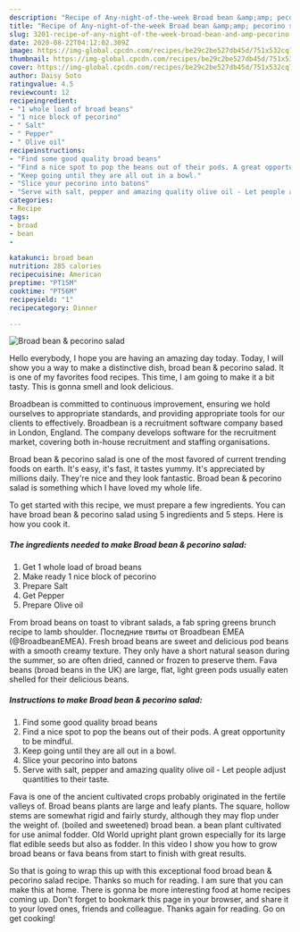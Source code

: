 ```yaml
---
description: "Recipe of Any-night-of-the-week Broad bean &amp;amp; pecorino salad"
title: "Recipe of Any-night-of-the-week Broad bean &amp;amp; pecorino salad"
slug: 3201-recipe-of-any-night-of-the-week-broad-bean-and-amp-pecorino-salad
date: 2020-08-22T04:12:02.309Z
image: https://img-global.cpcdn.com/recipes/be29c2be527db45d/751x532cq70/broad-bean-pecorino-salad-recipe-main-photo.jpg
thumbnail: https://img-global.cpcdn.com/recipes/be29c2be527db45d/751x532cq70/broad-bean-pecorino-salad-recipe-main-photo.jpg
cover: https://img-global.cpcdn.com/recipes/be29c2be527db45d/751x532cq70/broad-bean-pecorino-salad-recipe-main-photo.jpg
author: Daisy Soto
ratingvalue: 4.5
reviewcount: 12
recipeingredient:
- "1 whole load of broad beans"
- "1 nice block of pecorino"
- " Salt"
- " Pepper"
- " Olive oil"
recipeinstructions:
- "Find some good quality broad beans"
- "Find a nice spot to pop the beans out of their pods. A great opportunity to be mindful."
- "Keep going until they are all out in a bowl."
- "Slice your pecorino into batons"
- "Serve with salt, pepper and amazing quality olive oil - Let people adjust quantities to their taste."
categories:
- Recipe
tags:
- broad
- bean
- 

katakunci: broad bean  
nutrition: 285 calories
recipecuisine: American
preptime: "PT15M"
cooktime: "PT56M"
recipeyield: "1"
recipecategory: Dinner

---
```



![Broad bean &amp; pecorino salad](https://img-global.cpcdn.com/recipes/be29c2be527db45d/751x532cq70/broad-bean-pecorino-salad-recipe-main-photo.jpg)

Hello everybody, I hope you are having an amazing day today. Today, I will show you a way to make a distinctive dish, broad bean &amp; pecorino salad. It is one of my favorites food recipes. This time, I am going to make it a bit tasty. This is gonna smell and look delicious.

Broadbean is committed to continuous improvement, ensuring we hold ourselves to appropriate standards, and providing appropriate tools for our clients to effectively. Broadbean is a recruitment software company based in London, England. The company develops software for the recruitment market, covering both in-house recruitment and staffing organisations.

Broad bean &amp; pecorino salad is one of the most favored of current trending foods on earth. It's easy, it's fast, it tastes yummy. It's appreciated by millions daily. They're nice and they look fantastic. Broad bean &amp; pecorino salad is something which I have loved my whole life.


To get started with this recipe, we must prepare a few ingredients. You can have broad bean &amp; pecorino salad using 5 ingredients and 5 steps. Here is how you cook it.

<!--inarticleads1-->

##### The ingredients needed to make Broad bean &amp; pecorino salad:

1. Get 1 whole load of broad beans
1. Make ready 1 nice block of pecorino
1. Prepare  Salt
1. Get  Pepper
1. Prepare  Olive oil


From broad beans on toast to vibrant salads, a fab spring greens brunch recipe to lamb shoulder. Последние твиты от Broadbean EMEA (@BroadbeanEMEA). Fresh broad beans are sweet and delicious pod beans with a smooth creamy texture. They only have a short natural season during the summer, so are often dried, canned or frozen to preserve them. Fava beans (broad beans in the UK) are large, flat, light green pods usually eaten shelled for their delicious beans. 

<!--inarticleads2-->

##### Instructions to make Broad bean &amp; pecorino salad:

1. Find some good quality broad beans
1. Find a nice spot to pop the beans out of their pods. A great opportunity to be mindful.
1. Keep going until they are all out in a bowl.
1. Slice your pecorino into batons
1. Serve with salt, pepper and amazing quality olive oil - Let people adjust quantities to their taste.


Fava is one of the ancient cultivated crops probably originated in the fertile valleys of. Broad beans plants are large and leafy plants. The square, hollow stems are somewhat rigid and fairly sturdy, although they may flop under the weight of. (boiled and sweetened) broad bean. a bean plant cultivated for use animal fodder. Old World upright plant grown especially for its large flat edible seeds but also as fodder. In this video I show you how to grow broad beans or fava beans from start to finish with great results. 

So that is going to wrap this up with this exceptional food broad bean &amp; pecorino salad recipe. Thanks so much for reading. I am sure that you can make this at home. There is gonna be more interesting food at home recipes coming up. Don't forget to bookmark this page in your browser, and share it to your loved ones, friends and colleague. Thanks again for reading. Go on get cooking!
